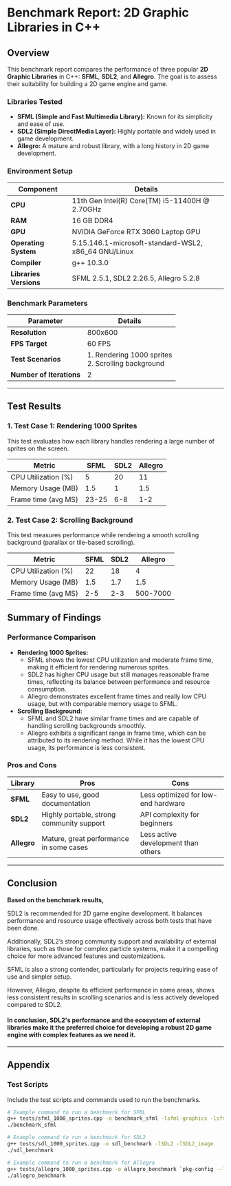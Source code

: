 # Benchmark Report: 2D Graphic Libraries in C++

## Overview

This benchmark report compares the performance of three popular **2D Graphic Libraries** in C++: **SFML**, **SDL2**, and **Allegro**. The goal is to assess their suitability for building a 2D game engine and game.

### Libraries Tested

- **SFML (Simple and Fast Multimedia Library):** Known for its simplicity and ease of use.
- **SDL2 (Simple DirectMedia Layer):** Highly portable and widely used in game development.
- **Allegro:** A mature and robust library, with a long history in 2D game development.

### Environment Setup


| **Component**              | **Details**                                       |
|----------------------------|---------------------------------------------------|
| **CPU**                    | 11th Gen Intel(R) Core(TM) i5-11400H @ 2.70GHz    |
| **RAM**                    | 	16 GB DDR4                                       |
| **GPU**                    | NVIDIA GeForce RTX 3060 Laptop GPU                |
| **Operating System**       | 5.15.146.1-microsoft-standard-WSL2, x86_64 GNU/Linux |
| **Compiler**               | g++ 10.3.0                                        |
| **Libraries Versions**     | SFML 2.5.1, SDL2 2.26.5, Allegro 5.2.8            |

### Benchmark Parameters

| **Parameter**               | **Details**                                                                                                                    |
|-----------------------------|--------------------------------------------------------------------------------------------------------------------------------|
| **Resolution**               | 800x600                                                                                                                        |
| **FPS Target**               | 60 FPS                                                                                                                         |
| **Test Scenarios**           | 1. Rendering 1000 sprites<br>2. Scrolling background<br> |
| **Number of Iterations**     | 2                                                                                                                              |

---

## Test Results

### 1. **Test Case 1: Rendering 1000 Sprites**

This test evaluates how each library handles rendering a large number of sprites on the screen.

| **Metric**          | **SFML** | **SDL2** | **Allegro** |
|---------------------|---------|-----|---------|
| CPU Utilization (%) | 5       | 20  | 11      |
| Memory Usage (MB)   | 1.5     | 1   | 1.5     |
| Frame time (avg MS) | 23-25   | 6-8 | 1-2     |


### 2. **Test Case 2: Scrolling Background**

This test measures performance while rendering a smooth scrolling background (parallax or tile-based scrolling).

| **Metric**              | **SFML** | **SDL2** | **Allegro** |
|-------------------------|----------|----------|-------------|
| CPU Utilization (%)     | 22       | 18       | 4           |
| Memory Usage (MB)       | 1.5      | 1.7      | 1.5         |
| Frame time (avg MS)     | 2-5      | 2-3      | 500-7000    |

## Summary of Findings

### Performance Comparison

- **Rendering 1000 Sprites:**
  - SFML shows the lowest CPU utilization and moderate frame time, making it efficient for rendering numerous sprites.
  - SDL2 has higher CPU usage but still manages reasonable frame times, reflecting its balance between performance and resource consumption.
  - Allegro demonstrates excellent frame times and really low CPU usage, but with comparable memory usage to SFML.
- **Scrolling Background:** 
  - SFML and SDL2 have similar frame times and are capable of handling scrolling backgrounds smoothly.
  - Allegro exhibits a significant range in frame time, which can be attributed to its rendering method. While it has the lowest CPU usage, its performance is less consistent.
### Pros and Cons

| **Library**   | **Pros**                                   | **Cons**                                   |
|---------------|--------------------------------------------|--------------------------------------------|
| **SFML**      | Easy to use, good documentation            | Less optimized for low-end hardware        |
| **SDL2**      | Highly portable, strong community support  | API complexity for beginners               |
| **Allegro**   | Mature, great performance in some cases    | Less active development than others        |

---

## Conclusion

**Based on the benchmark results,**

SDL2 is recommended for 2D game engine development. It balances performance and resource usage effectively across both tests that have been done.

Additionally, SDL2’s strong community support and availability of external libraries, such as those for complex particle systems, make it a compelling choice for more advanced features and customizations.

SFML is also a strong contender, particularly for projects requiring ease of use and simpler setup.

However, Allegro, despite its efficient performance in some areas, shows less consistent results in scrolling scenarios and is less actively developed compared to SDL2.

#### In conclusion, **SDL2**'s performance and the ecosystem of external libraries make it the preferred choice for developing a robust 2D game engine with complex features as we need it.

---

## Appendix

### Test Scripts

Include the test scripts and commands used to run the benchmarks.

```bash
# Example command to run a benchmark for SFML
g++ tests/sfml_1000_sprites.cpp -o benchmark_sfml -lsfml-graphics -lsfml-window -lsfml-system
./benchmark_sfml

# Example command to run a benchmark for SDL2
g++ tests/sdl_1000_sprites.cpp -o sdl_benchmark -lSDL2 -lSDL2_image
./sdl_benchmark

# Example command to run a benchmark for Allegro
g++ tests/allegro_1000_sprites.cpp -o allegro_benchmark `pkg-config --libs allegro-5 allegro_image-5`
./allegro_benchmark
